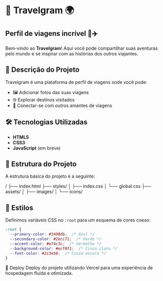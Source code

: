 # 🚀 **Travelgram** 🌍

## **Perfil de viagens incrível** 📸✈️

Bem-vindo ao **Travelgram**! Aqui você pode compartilhar suas aventuras pelo mundo e se inspirar com as histórias dos outros viajantes.

## 📄 **Descrição do Projeto**

Travelgram é uma plataforma de perfil de viagens onde você pode:

- 🖼️ Adicionar fotos das suas viagens
- 🌐 Explorar destinos visitados
- 👥 Conectar-se com outros amantes de viagens

## 🛠️ **Tecnologias Utilizadas**

- **HTML5**
- **CSS3**
- **JavaScript** (em breve)

## 📂 **Estrutura do Projeto**

A estrutura básica do projeto é a seguinte:

/ ├── index.html ├── styles/ │ ├── index.css │ └── global.css ├── assets/ │ ├── images/ │ └── icons/


## 🎨 **Estilos**

Definimos variáveis CSS no `:root` para um esquema de cores coeso:

```css
:root {
  --primary-color: #3498db;  /* Azul */
  --secondary-color: #2ecc71;  /* Verde */
  --accent-color: #e74c3c;  /* Vermelho */
  --background-color: #ecf0f1;  /* Cinza claro */
  --font-color: #2c3e50;  /* Cinza escuro */
}
```

🚀 Deploy
Deploy do projeto utilizando Vercel para uma experiência de hospedagem fluida e otimizada.
